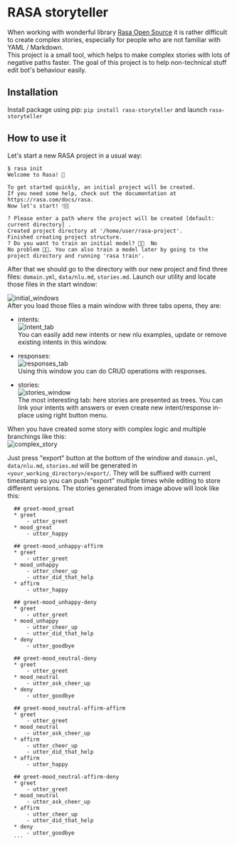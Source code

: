 # RASA storyteller

When working with wonderful library [Rasa Open Source](https://github.com/RasaHQ/rasa) it is rather difficult to create complex stories, especially for people who are not familiar with YAML / Markdown.  
This project is a small tool, which helps to make complex stories with lots of negative paths faster.
The goal of this project is to help non-technical stuff edit bot's behaviour easily. 

## Installation
Install package using pip: `pip install rasa-storyteller` and launch `rasa-storyteller`

## How to use it

Let's start a new RASA project in a usual way:
```
$ rasa init
Welcome to Rasa! 🤖

To get started quickly, an initial project will be created.
If you need some help, check out the documentation at https://rasa.com/docs/rasa.
Now let's start! 👇🏽

? Please enter a path where the project will be created [default: current directory] .
Created project directory at '/home/user/rasa-project'.
Finished creating project structure.
? Do you want to train an initial model? 💪🏽  No
No problem 👍🏼. You can also train a model later by going to the project directory and running 'rasa train'.
```

After that we should go to the directory with our new project and find three files: `domain.yml`, `data/nlu.md`, `stories.md`.
Launch our utility and locate those files in the start window:    

![initial_windows](docs/images/locate_files.png)  
After you load those files a main window with three tabs opens, they are:

 - intents:  
    ![intent_tab](docs/images/intents_window.png)  
  You can easily add new intents or new nlu examples, update or remove existing intents in this window.
    
 - responses:  
    ![responses_tab](docs/images/responses_window.png)  
  Using this window you can do CRUD operations with responses.

 - stories:  
    ![stories_window](docs/images/stories_window.png)  
  The most interesting tab: here stories are presented as trees. You can link your intents with answers or even create new intent/response in-place using right button menu.
  
  When you have created some story with complex logic and multiple branchings like this:  
     ![complex_story](docs/images/complex_story.png)  
  
  Just press "export" button at the bottom of the window and `domain.yml`, `data/nlu.md`, `stories.md` will be generated in `<your_working_directory>/export/`. 
  They will be suffixed with current timestamp so you can push "export" multiple times while editing to store different versions.
  The stories generated from image above will look like this:
  
  ```
    ## greet-mood_great
    * greet
        - utter_greet
    * mood_great
        - utter_happy
    
    ## greet-mood_unhappy-affirm
    * greet
        - utter_greet
    * mood_unhappy
        - utter_cheer_up
        - utter_did_that_help
    * affirm
        - utter_happy
    
    ## greet-mood_unhappy-deny
    * greet
        - utter_greet
    * mood_unhappy
        - utter_cheer_up
        - utter_did_that_help
    * deny
        - utter_goodbye
        
    ## greet-mood_neutral-deny
    * greet
        - utter_greet
    * mood_neutral
        - utter_ask_cheer_up
    * deny
        - utter_goodbye
    
    ## greet-mood_neutral-affirm-affirm
    * greet
        - utter_greet
    * mood_neutral
        - utter_ask_cheer_up
    * affirm
        - utter_cheer_up
        - utter_did_that_help
    * affirm
        - utter_happy
    
    ## greet-mood_neutral-affirm-deny
    * greet
        - utter_greet
    * mood_neutral
        - utter_ask_cheer_up
    * affirm
        - utter_cheer_up
        - utter_did_that_help
    * deny
        - utter_goodbye
    ```